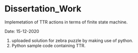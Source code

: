 # Dissertation_Work
Implemetation of TTR actions in terms of finite state machine.

Date: 15-12-2020
1. uploaded solution for zebra puzzle by making use of python.
2. Python sample code containing TTR. 
